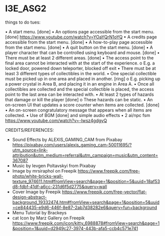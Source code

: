 # I3E_ASG2






things to do tues:

• A start menu. [done]
• An options page accessible from the start menu. [done] 
https://www.youtube.com/watch?v=YOaYQrN1oYQ
• A credits page accessible from the start menu. [done]
• A how-to-play page accessible from the start menu. [done]
• A quit button on the start menu. [done]
• A player character that can be controlled using keyboard and mouse. [done]
• There must be at least 2 different areas. [done]
• The access point to the final area cannot be interacted with at the start of the 
experience. 
o E.g. a locked door, powered down teleporter, blocked off exit 
• There must be at least 3 different types of collectibles in the world. 
• One special collectible must be picked up in one area and placed in another. [ring]
o E.g. picking up a power crystal in Area B, and placing it in an engine in 
Area A. 
• Once all collectibles are collected and the special collectible is placed, the 
access point to the last area can be interacted with. 
• At least 2 types of hazards that damage or kill the player [done]
o These hazards can be static. 
• An on-screen UI that updates a score counter when items are collected. [done]
• An on-screen congratulatory message that appears when all items are collected. 
• Use of BGM [done] and simple audio effects 
• 2 ai/npc fsm 
https://www.youtube.com/watch?v=-Iwsz4gdgyQ







CREDITS/REFERENCES:
- Sound Effects by ALEXIS_GAMING_CAM from Pixabay
https://pixabay.com/users/alexis_gaming_cam-50011695/?utm_source=link-attribution&utm_medium=referral&utm_campaign=music&utm_content=367087
- Music by Ievgen Poltavskyi from Pixabay
- Image by mrsiraphol on Freepik https://www.freepik.com/free-photo/white-bricks-wall-texture_974611.htm#fromView=search&page=1&position=5&uuid=18af53d8-fdbf-41df-a6cc-231d6f5d2775&query=wall
- Cover Image by Freepik https://www.freepik.com/free-vector/flat-design-abstract-background_19332474.htm#fromView=search&page=1&position=5&uuid=ce844435-e9d6-446f-8e87-2ab7d38282e6&query=fun+background
- Menu Tutorial by Brackeys
- cat Icon by Marz Gallery on Freepik https://www.freepik.com/icon/kitty_6988878#fromView=search&page=1&position=1&uuid=d2949c27-3974-443b-afa5-ccb4c571e741